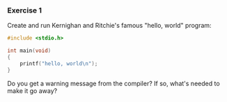 ### Exercise 1
Create and run Kernighan and Ritchie's famous "hello, world" program:
```c
#include <stdio.h>

int main(void)
{
    printf("hello, world\n");
}
```
Do you get a warning message from the compiler? If so, what's needed to make it
go away?

<!---
### Solution
Compiling the program produced no errors using gcc version 7.2.0. Here is the
complete output of run commands:
```
$ gcc 1.c -o 1 -Wall -W -pedantic -std=c99
(no output, no warnings or errors)

$ gcc 1.c -o 1 -Wall -W -pedantic -std=c89
1.c: in function 'main':
1.c:5:1: warning: control reaches end of non-void function [-Wreturn-type]
 }
 ^
```
This warning can be fixed by amending `return 0;` to the program (see `1b.c`):
```
$ gcc 1b.c -o 1b -Wall -W -pedantic -std=c89
(no output, no warnings or errors)
```
-->

